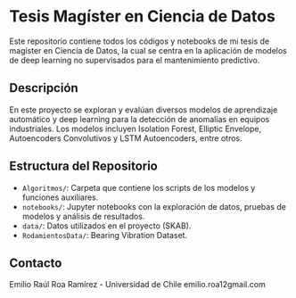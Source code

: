 # Tesis Magíster en Ciencia de Datos

Este repositorio contiene todos los códigos y notebooks de mi tesis de magíster en Ciencia de Datos, la cual se centra en la aplicación de modelos de deep learning no supervisados para el mantenimiento predictivo.

## Descripción

En este proyecto se exploran y evalúan diversos modelos de aprendizaje automático y deep learning para la detección de anomalías en equipos industriales. Los modelos incluyen Isolation Forest, Elliptic Envelope, Autoencoders Convolutivos y LSTM Autoencoders, entre otros.

## Estructura del Repositorio

- `Algoritmos/`: Carpeta que contiene los scripts de los modelos y funciones auxiliares.
- `notebooks/`: Jupyter notebooks con la exploración de datos, pruebas de modelos y análisis de resultados.
- `data/`: Datos utilizados en el proyecto (SKAB).
- `RodamientosData/`: Bearing Vibration Dataset.


## Contacto
Emilio Raúl Roa Ramírez - Universidad de Chile
emilio.roa12gmail.com
